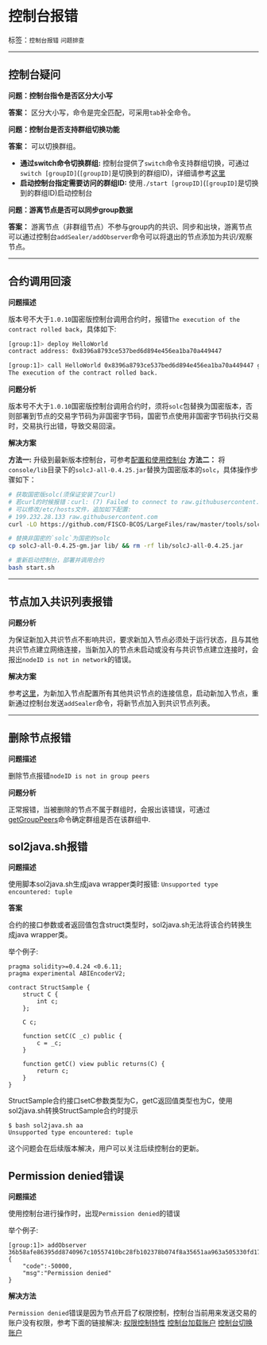 # 控制台报错

标签：``控制台报错`` ``问题排查``

----

## 控制台疑问

**问题：控制台指令是否区分大小写**

**答案：** 区分大小写，命令是完全匹配，可采用`tab`补全命令。

**问题：控制台是否支持群组切换功能**

**答案：** 可以切换群组。
- **通过switch命令切换群组:** 控制台提供了`switch`命令支持群组切换，可通过`switch [groupID]`(`[groupID]`是切换到的群组ID)，详细请参考[这里](../console/console_of_java_sdk.html#switch)
- **启动控制台指定需要访问的群组ID:** 使用`./start [groupID]`(`[groupID]`是切换到的群组ID)启动控制台

**问题：游离节点是否可以同步group数据**

**答案：**
游离节点（非群组节点）不参与group内的共识、同步和出块，游离节点可以通过控制台`addSealer/addObserver`命令可以将退出的节点添加为共识/观察节点。
<hr>

## 合约调用回滚
**问题描述**

版本号不大于`1.0.10`国密版控制台调用合约时，报错`The execution of the contract rolled back`，具体如下:

```bash
[group:1]> deploy HelloWorld
contract address: 0x8396a8793ce537bed6d894e456ea1ba70a449447

[group:1]> call HelloWorld 0x8396a8793ce537bed6d894e456ea1ba70a449447 get
The execution of the contract rolled back.
```

**问题分析**

版本号不大于`1.0.10`国密版控制台调用合约时，须将`solc`包替换为国密版本，否则部署到节点的交易字节码为非国密字节码，国密节点使用非国密字节码执行交易时，交易执行出错，导致交易回滚。

**解决方案**

**方法一:** 升级到最新版本控制台，可参考[配置和使用控制台](../installation.html#id8)
**方法二：**
将`console/lib`目录下的`solcJ-all-0.4.25.jar`替换为国密版本的`solc`，具体操作步骤如下：

```bash
# 获取国密版solc(须保证安装了curl)
# 若curl的时候报错：curl: (7) Failed to connect to raw.githubusercontent.com port 443: Connection refused
# 可以修改/etc/hosts文件，追加如下配置: 
# 199.232.28.133 raw.githubusercontent.com
curl -LO https://github.com/FISCO-BCOS/LargeFiles/raw/master/tools/solcj/solcJ-all-0.4.25-gm.jar

# 替换非国密的`solc`为国密的solc
cp solcJ-all-0.4.25-gm.jar lib/ && rm -rf lib/solcJ-all-0.4.25.jar

# 重新启动控制台，部署并调用合约
bash start.sh
```

<hr>

## 节点加入共识列表报错

**问题分析**

为保证新加入共识节点不影响共识，要求新加入节点必须处于运行状态，且与其他共识节点建立网络连接，当新加入的节点未启动或没有与共识节点建立连接时，会报出`nodeID is not in network`的错误。

**解决方案**

参考[这里](../manual/configuration.html#p2p)，为新加入节点配置所有其他共识节点的连接信息，启动新加入节点，重新通过控制台发送`addSealer`命令，将新节点加入到共识节点列表。
<hr>

## 删除节点报错

**问题描述**

删除节点报错`nodeID is not in group peers`

**问题分析**

正常报错，当被删除的节点不属于群组时，会报出该错误，可通过[getGroupPeers](../console/console_of_java_sdk.html#getgrouppeers)命令确定群组是否在该群组中.

## sol2java.sh报错

**问题描述**

使用脚本sol2java.sh生成java wrapper类时报错: `Unsupported type encountered: tuple`

**答案**

合约的接口参数或者返回值包含struct类型时，sol2java.sh无法将该合约转换生成java wrapper类。

举个例子:
```shell
pragma solidity>=0.4.24 <0.6.11;
pragma experimental ABIEncoderV2;

contract StructSample {
    struct C {
        int c;
    };
    
    C c;
    
    function setC(C _c) public {
        c = _c;
    }
    
    function getC() view public returns(C) {
        return c;
    }
}
```

StructSample合约接口setC参数类型为C，getC返回值类型也为C，使用sol2java.sh转换StructSample合约时提示
```shell
$ bash sol2java.sh aa
Unsupported type encountered: tuple
```

这个问题会在后续版本解决，用户可以关注后续控制台的更新。

## Permission denied错误

**问题描述**

使用控制台进行操作时，出现`Permission denied`的错误

举个例子:
```shell
[group:1]> addObserver 36b58afe86395dd8740967c10557410bc28fb102378b074f8a35651aa963a505330fd17a878f28ec0bef201236fc13d6c85ae87590b240e586cd7ac3fb27950c
{
    "code":-50000,
    "msg":"Permission denied"
}
```

**解决方法**

`Permission denied`错误是因为节点开启了权限控制，控制台当前用来发送交易的账户没有权限，参考下面的链接解决:
[权限控制特性](https://fisco-bcos-documentation.readthedocs.io/zh_CN/latest/docs/design/security_control/permission_control.html)
[控制台加载账户](https://fisco-bcos-documentation.readthedocs.io/zh_CN/latest/docs/console/console.html#loadaccount)
[控制台切换账户](https://fisco-bcos-documentation.readthedocs.io/zh_CN/latest/docs/console/console.html#switchaccount)